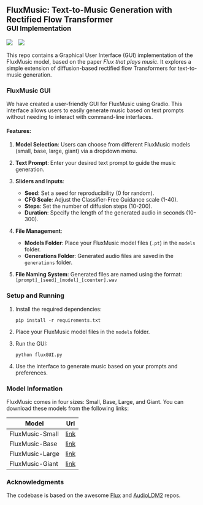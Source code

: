 ## FluxMusic: Text-to-Music Generation with Rectified Flow Transformer <br><sub>GUI Implementation</sub>

<a href="https://arxiv.org/abs/2409.00587"><img src="https://img.shields.io/static/v1?label=Paper&message=FluxMusic&color=purple&logo=arxiv"></a> &ensp;
<a href="https://huggingface.co/feizhengcong/fluxmusic"><img src="https://img.shields.io/static/v1?label=Models&message=HuggingFace&color=yellow"></a> &ensp;

This repo contains a Graphical User Interface (GUI) implementation of the FluxMusic model, based on the paper *Flux that plays music*. It explores a simple extension of diffusion-based rectified flow Transformers for text-to-music generation.

### FluxMusic GUI

We have created a user-friendly GUI for FluxMusic using Gradio. This interface allows users to easily generate music based on text prompts without needing to interact with command-line interfaces.

#### Features:

1. **Model Selection**: Users can choose from different FluxMusic models (small, base, large, giant) via a dropdown menu.

2. **Text Prompt**: Enter your desired text prompt to guide the music generation.

3. **Sliders and Inputs**:
   - **Seed**: Set a seed for reproducibility (0 for random).
   - **CFG Scale**: Adjust the Classifier-Free Guidance scale (1-40).
   - **Steps**: Set the number of diffusion steps (10-200).
   - **Duration**: Specify the length of the generated audio in seconds (10-300).

4. **File Management**:
   - **Models Folder**: Place your FluxMusic model files (`.pt`) in the `models` folder.
   - **Generations Folder**: Generated audio files are saved in the `generations` folder.

5. **File Naming System**: Generated files are named using the format: `[prompt]_[seed]_[model]_[counter].wav`

### Setup and Running

1. Install the required dependencies:
   ```
   pip install -r requirements.txt
   ```

2. Place your FluxMusic model files in the `models` folder.

3. Run the GUI:
   ```
   python fluxGUI.py
   ```

4. Use the interface to generate music based on your prompts and preferences.

### Model Information

FluxMusic comes in four sizes: Small, Base, Large, and Giant. You can download these models from the following links:

|  Model | Url |
|---------------|------------------|
| FluxMusic-Small | [link](https://huggingface.co/feizhengcong/FluxMusic/blob/main/musicflow_s.pt) |
| FluxMusic-Base  | [link](https://huggingface.co/feizhengcong/FluxMusic/blob/main/musicflow_b.pt) |
| FluxMusic-Large | [link](https://huggingface.co/feizhengcong/FluxMusic/blob/main/musicflow_l.pt) |
| FluxMusic-Giant | [link](https://huggingface.co/feizhengcong/FluxMusic/blob/main/musicflow_g.pt) |

### Acknowledgments

The codebase is based on the awesome [Flux](https://github.com/black-forest-labs/flux) and [AudioLDM2](https://github.com/haoheliu/AudioLDM2) repos.